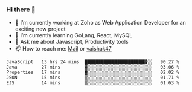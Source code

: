 ### Hi there 👋

- 🔭 I’m currently working at Zoho as Web Application Developer for an exciting new project
- 🌱 I’m currently learning GoLang, React, MySQL
- 💬 Ask me about Javascript, Productivity tools 
- 📫 How to reach me: [Mail](mailto:kvaishak007@gmail.com) or [vaishak47](https://twitter.com/vaishak47)

<!--START_SECTION:waka-->
```text
JavaScript   13 hrs 24 mins  ██████████████████████▓░░   90.27 % 
Java         27 mins         ▓░░░░░░░░░░░░░░░░░░░░░░░░   03.06 % 
Properties   17 mins         ▓░░░░░░░░░░░░░░░░░░░░░░░░   02.02 % 
JSON         15 mins         ▒░░░░░░░░░░░░░░░░░░░░░░░░   01.71 % 
EJS          14 mins         ▒░░░░░░░░░░░░░░░░░░░░░░░░   01.63 % 
```
<!--END_SECTION:waka-->
